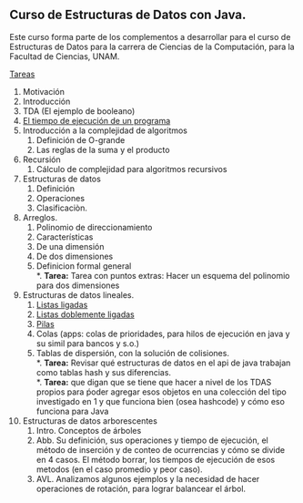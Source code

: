 ## Curso de Estructuras de Datos con Java.
Este curso forma parte de los complementos a desarrollar para el curso de Estructuras de Datos para la carrera de Ciencias de la Computación, para la Facultad de Ciencias, UNAM.

[Tareas](capitulos/tareas.md)

1. Motivación
2. Introducción
3. TDA
   (El ejemplo de booleano)
4. [El tiempo de ejecución de un programa](capitulos/moduloTiempoEjecuciónPrograma.md)
5. Introducción a la complejidad de algoritmos
    1. Definición de O-grande
    2. Las reglas de la suma y el producto
6. Recursión
   1. Cálculo de complejidad para algoritmos recursivos
7. Estructuras de datos
   1. Definición
   2. Operaciones
   3. Clasificaciòn.    
8. Arreglos.
   1. Polinomio de direccionamiento
   2. Características
   3. De una dimensión
   4. De dos dimensiones
   5. Definicion formal general<br>
   *. **Tarea:** Tarea con puntos extras: Hacer un esquema del polinomio para dos dimensiones<br>
9. Estructuras de datos lineales.
   1. [Listas ligadas](capitulos/listasLigadas.md)
   2. [Listas doblemente ligadas](capitulos/listasDoblementeLigadas.md)
   3. [Pilas](capitulos/pilas.md)
   4. Colas (apps: colas de prioridades, para hilos de ejecución en java y su simil para bancos y s.o.)
   5. Tablas de dispersión, con la solución de colisiones.<br>
   *. **Tarea:** Revisar qué estructuras de datos en el api de java trabajan como tablas hash y sus diferencias.<br>
   *. **Tarea:** que digan que se tiene que hacer a nivel de los TDAS propios para ṕoder agregar esos objetos en una colección del tipo investigado en 1 y que funciona bien (osea hashcode) y cómo eso funciona para Java<br>
10. Estructuras de datos arborescentes
    1. Intro. Conceptos de árboles
    2. Abb. Su definición, sus operaciones y tiempo de ejecución, el método de inserción y de conteo de ocurrencias y cómo se divide en 4 casos. El método borrar, los tiempos de ejecución de esos metodos (en el caso promedio y peor caso).
    3. AVL. Analizamos algunos ejemplos y la necesidad de hacer operaciones de rotación, para lograr balancear el árbol.
